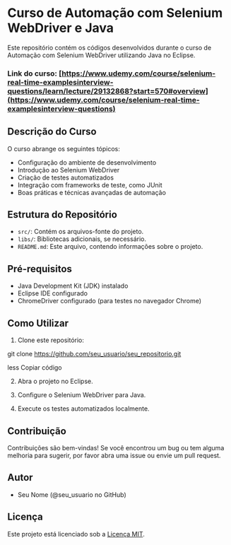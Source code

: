 # Curso de Automação com Selenium WebDriver e Java

Este repositório contém os códigos desenvolvidos durante o curso de Automação com Selenium WebDriver utilizando Java no Eclipse. 

### Link do curso: [https://www.udemy.com/course/selenium-real-time-examplesinterview-questions/learn/lecture/29132868?start=570#overview](https://www.udemy.com/course/selenium-real-time-examplesinterview-questions)

## Descrição do Curso

O curso abrange os seguintes tópicos:

- Configuração do ambiente de desenvolvimento
- Introdução ao Selenium WebDriver
- Criação de testes automatizados
- Integração com frameworks de teste, como JUnit
- Boas práticas e técnicas avançadas de automação

## Estrutura do Repositório

- `src/`: Contém os arquivos-fonte do projeto.
- `libs/`: Bibliotecas adicionais, se necessário.
- `README.md`: Este arquivo, contendo informações sobre o projeto.

## Pré-requisitos

- Java Development Kit (JDK) instalado
- Eclipse IDE configurado
- ChromeDriver configurado (para testes no navegador Chrome)

## Como Utilizar

1. Clone este repositório:

git clone https://github.com/seu_usuario/seu_repositorio.git

less
Copiar código

2. Abra o projeto no Eclipse.

3. Configure o Selenium WebDriver para Java.

4. Execute os testes automatizados localmente.

## Contribuição

Contribuições são bem-vindas! Se você encontrou um bug ou tem alguma melhoria para sugerir, por favor abra uma issue ou envie um pull request.

## Autor

- Seu Nome (@seu_usuario no GitHub)

## Licença

Este projeto está licenciado sob a [Licença MIT](https://opensource.org/licenses/MIT).
